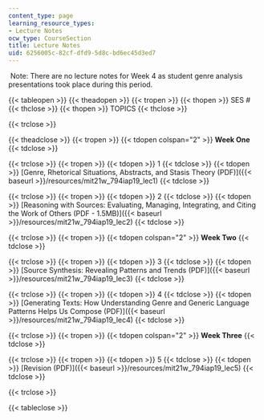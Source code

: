```yaml
---
content_type: page
learning_resource_types:
- Lecture Notes
ocw_type: CourseSection
title: Lecture Notes
uid: 6256005c-82cf-dfd9-5d8c-bd6ec45d3ed7
---
```


 Note: There are no lecture notes for Week 4 as student genre analysis presentations took place during this period.

{{< tableopen >}}
{{< theadopen >}}
{{< tropen >}}
{{< thopen >}}
SES #
{{< thclose >}}
{{< thopen >}}
TOPICS
{{< thclose >}}

{{< trclose >}}

{{< theadclose >}}
{{< tropen >}}
{{< tdopen colspan="2" >}}
**Week One**
{{< tdclose >}}

{{< trclose >}}
{{< tropen >}}
{{< tdopen >}}
1
{{< tdclose >}}
{{< tdopen >}}
[Genre, Rhetorical Situations, Abstracts, and Stasis Theory (PDF)]({{< baseurl >}}/resources/mit21w_794iap19_lec1)
{{< tdclose >}}

{{< trclose >}}
{{< tropen >}}
{{< tdopen >}}
2
{{< tdclose >}}
{{< tdopen >}}
[Reasoning with Sources: Evaluating, Managing, Integrating, and Citing the Work of Others (PDF - 1.5MB)]({{< baseurl >}}/resources/mit21w_794iap19_lec2)
{{< tdclose >}}

{{< trclose >}}
{{< tropen >}}
{{< tdopen colspan="2" >}}
**Week Two**
{{< tdclose >}}

{{< trclose >}}
{{< tropen >}}
{{< tdopen >}}
3
{{< tdclose >}}
{{< tdopen >}}
[Source Synthesis: Revealing Patterns and Trends (PDF)]({{< baseurl >}}/resources/mit21w_794iap19_lec3)
{{< tdclose >}}

{{< trclose >}}
{{< tropen >}}
{{< tdopen >}}
4
{{< tdclose >}}
{{< tdopen >}}
[Generating Texts: How Understanding Genre and Generic Language Patterns Helps Us Compose (PDF)]({{< baseurl >}}/resources/mit21w_794iap19_lec4)
{{< tdclose >}}

{{< trclose >}}
{{< tropen >}}
{{< tdopen colspan="2" >}}
**Week Three**
{{< tdclose >}}

{{< trclose >}}
{{< tropen >}}
{{< tdopen >}}
5
{{< tdclose >}}
{{< tdopen >}}
[Revision (PDF)]({{< baseurl >}}/resources/mit21w_794iap19_lec5)
{{< tdclose >}}

{{< trclose >}}

{{< tableclose >}}